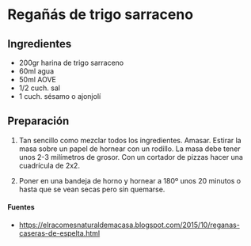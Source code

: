 # Regañás de trigo sarraceno

## Ingredientes

-   200gr harina de trigo sarraceno
-   60ml agua
-   50ml AOVE
-   1/2 cuch. sal
-   1 cuch. sésamo o ajonjolí

## Preparación

1.  Tan sencillo como mezclar todos los ingredientes. Amasar. Estirar la masa sobre un papel de hornear con un rodillo. La masa debe tener unos 2-3 milímetros de grosor. Con un cortador de pizzas hacer una cuadrícula de 2x2.

2.  Poner en una bandeja de horno y hornear a 180º unos 20 minutos o hasta que se vean secas pero sin quemarse.

#### Fuentes

-   <https://elracomesnaturaldemacasa.blogspot.com/2015/10/reganas-caseras-de-espelta.html>
